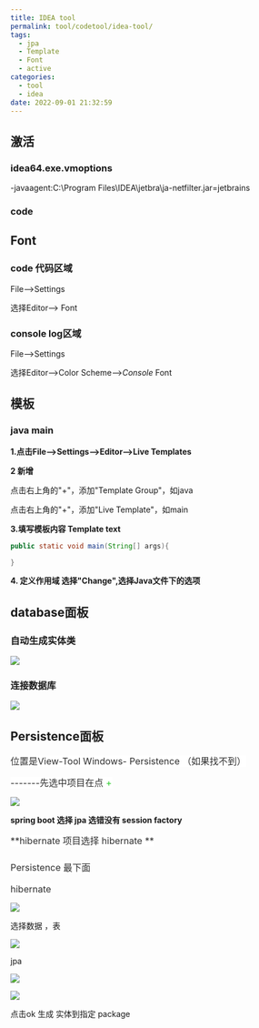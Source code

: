 ```yaml
---
title: IDEA tool
permalink: tool/codetool/idea-tool/
tags:
  - jpa
  - Template
  - Font
  - active
categories:
  - tool
  - idea
date: 2022-09-01 21:32:59
---
```




## 激活

### idea64.exe.vmoptions

-javaagent:C:\Program Files\IDEA\jetbra\ja-netfilter.jar=jetbrains

### code

[copy code ]: https://3.jetbra.in/	"code"





## Font

### code 代码区域

File-->Settings

选择Editor--> Font



### console log区域

File-->Settings

选择Editor-->Color Scheme-->*Console* Font



## 模板

### java main

 **1.点击File-->Settings-->Editor-->Live Templates**

 **2 新增**

点击右上角的"+"，添加"Template Group"，如java

 点击右上角的"+"，添加"Live Template"，如main

**3.填写模板内容 Template text**

```Java
public static void main(String[] args){

}
```

**4. 定义作用域  选择"Change",选择Java文件下的选项**



 

## database面板

### 自动生成实体类



<img src="/pics/6fda574f-0050-43f7-84b2-e281a0b62989.png"
style="vertical-align: bottom; max-width: 100%;" />

  

### <span wiz-span="data-wiz-span" style="font-size: 1rem;">连接数据库</span>

<!--more-->

<img src="/pics/6a7e416d-f5a0-4558-8737-6a2c90ff0515.png"
style="vertical-align: bottom; max-width: 100%;" />

  

## Persistence面板

<span
style="color:rgb(47, 47, 47);font-family:-apple-system, &quot;SF UI Text&quot;, Arial, &quot;PingFang SC&quot;, &quot;Hiragino Sans GB&quot;, &quot;Microsoft YaHei&quot;, &quot;WenQuanYi Micro Hei&quot;, sans-serif;font-size:1rem;font-style:normal;font-weight:400;text-align:start;text-indent:0px;background-color:rgb(255, 255, 255);display:inline !important;"><span
style="color:rgb(47, 47, 47);font-family:-apple-system, &quot;SF UI Text&quot;, Arial, &quot;PingFang SC&quot;, &quot;Hiragino Sans GB&quot;, &quot;Microsoft YaHei&quot;, &quot;WenQuanYi Micro Hei&quot;, sans-serif;font-size:1rem;font-style:normal;font-weight:400;text-align:start;text-indent:0px;background-color:rgb(255, 255, 255);display:inline !important;">位置是View-Tool
Windows- Persistence （如果找不到）</span>  
</span>

<span
style="color:rgb(47, 47, 47);font-family:-apple-system, &quot;SF UI Text&quot;, Arial, &quot;PingFang SC&quot;, &quot;Hiragino Sans GB&quot;, &quot;Microsoft YaHei&quot;, &quot;WenQuanYi Micro Hei&quot;, sans-serif;font-size:1rem;font-style:normal;font-weight:400;text-align:start;text-indent:0px;background-color:rgb(255, 255, 255);display:inline !important;"><span
style="color:rgb(47, 47, 47);font-family:-apple-system, &quot;SF UI Text&quot;, Arial, &quot;PingFang SC&quot;, &quot;Hiragino Sans GB&quot;, &quot;Microsoft YaHei&quot;, &quot;WenQuanYi Micro Hei&quot;, sans-serif;font-size:1rem;font-style:normal;font-weight:400;text-align:start;text-indent:0px;background-color:rgb(255, 255, 255);display:inline !important;">-------先选中项目在点 <span
wiz-span="data-wiz-span"
style="color: rgb(50, 205, 50);">+</span></span></span>

<img src="/pics/d4853c95-e416-4ffe-b0c9-e8d921971a0e.png"
style="vertical-align: bottom; max-width: 100%;" />

  

**spring boot  选择 jpa   选错没有 session factory**

<span
style="color: rgb(47, 47, 47); font-family: -apple-system, 'SF UI Text', Arial, 'PingFang SC', 'Hiragino Sans GB', 'Microsoft YaHei', 'WenQuanYi Micro Hei', sans-serif; font-size: 1rem; font-style: normal; text-align: start; text-indent: 0px; display: inline !important; background-color: rgb(255, 255, 255);">**hibernate
项目选择 hibernate  **</span>

### <span style="color:rgb(47, 47, 47);font-family:-apple-system, 'SF UI Text', Arial, 'PingFang SC', 'Hiragino Sans GB', 'Microsoft YaHei', 'WenQuanYi Micro Hei', sans-serif;font-size:1rem;font-style:normal;font-weight:normal;text-align:start;text-indent:0px;display:inline !important;background-color:rgb(255, 255, 255);">Persistence<span class="Apple-converted-space"> 最下面</span></span> 

<span
style="color:rgb(47, 47, 47);font-family:-apple-system, 'SF UI Text', Arial, 'PingFang SC', 'Hiragino Sans GB', 'Microsoft YaHei', 'WenQuanYi Micro Hei', sans-serif;font-size:1rem;font-style:normal;font-weight:normal;text-align:start;text-indent:0px;display:inline !important;background-color:rgb(255, 255, 255);"><span
class="Apple-converted-space">hibernate</span></span>

<img src="/pics/11d578d1-b5cf-4f49-8623-aab65adb0837.png"
style="vertical-align: bottom; max-width: 100%;" />

选择数据 ，表

<img src="/pics/1cb72990-ff22-4fae-a1ee-3d03e9edf07c.png"
style="vertical-align: bottom; max-width: 100%;" />

jpa

<img src="/pics/5541b376-5ba9-4fa7-bd9e-8ca929bae9e1.png"
style="vertical-align: bottom; max-width: 100%;" />

  

<img src="/pics/30c314a6-b022-4758-9b80-a152853dd1c5.png"
style="vertical-align: bottom; max-width: 100%;" />

点击ok 生成 实体到指定 package

 






